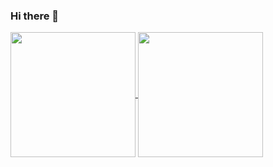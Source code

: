 ### Hi there 👋

<a href="https://github.com/d0zingcat">
  <img height=200 align="center" src="https://github-readme-stats.vercel.app/api?username=d0zingcat&show_icons=true&theme=transparent" />
</a>
<a href="https://github.com/d0zingcat">
  <img height=200 align="center" src="https://github-readme-stats.vercel.app/api/top-langs?username=d0zingcat&layout=compact&langs_count=8&card_width=320" />
</a>
